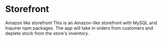 # Storefront
Amazon like storefront
This is an Amazon-like storefront with MySQL and Inquirer npm packages. The app will take in orders from customers and deplete stock from the store's inventory.
